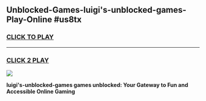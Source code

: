 
## Unblocked-Games-luigi's-unblocked-games-Play-Online #us8tx
<h3>
<a href="https://news.freeplayer.one?title=luigi's-unblocked-games&ref=3">CLICK TO PLAY</a></h3>
<hr>

<h3>
<a href="https://news.freeplayer.one?title=luigi's-unblocked-games&ref=3">CLICK 2 PLAY</a>
  
</h3>

<a href="https://news.freeplayer.one?title=luigi's-unblocked-games&ref=3"><img src="https://clearcache.store/games.png"></a>


**luigi's-unblocked-games games unblocked: Your Gateway to Fun and Accessible Online Gaming**
